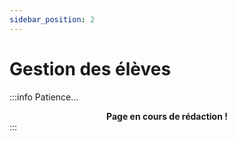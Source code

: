 ```yaml
---
sidebar_position: 2
---
```


# Gestion des élèves

:::info Patience...
**<center>Page en cours de rédaction !</center>**
:::
